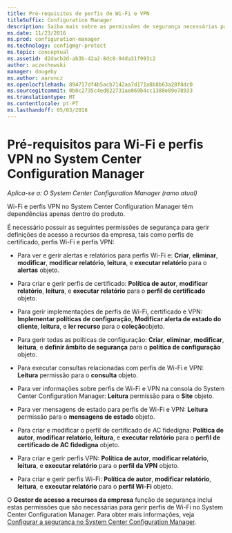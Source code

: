 ```yaml
---
title: Pré-requisitos de perfis de Wi-Fi e VPN
titleSuffix: Configuration Manager
description: Saiba mais sobre as permissões de segurança necessárias para gerir perfis de certificado, perfis Wi-Fi e perfis VPN no System Center Configuration Manager.
ms.date: 11/23/2016
ms.prod: configuration-manager
ms.technology: configmgr-protect
ms.topic: conceptual
ms.assetid: d2dacb2d-ab3b-42a2-8dc8-94da31f993c2
author: aczechowski
manager: dougeby
ms.author: aaroncz
ms.openlocfilehash: 894717df4b5acb7142aa7d171a8b8b63a28f8dc0
ms.sourcegitcommit: 0b0c2735c4ed822731ae069b4cc1380e89e78933
ms.translationtype: MT
ms.contentlocale: pt-PT
ms.lasthandoff: 05/03/2018
---
```

# <a name="prerequisites-for-wi-fi-and-vpn-profiles-in-system-center-configuration-manager"></a>Pré-requisitos para Wi-Fi e perfis VPN no System Center Configuration Manager

*Aplica-se a: O System Center Configuration Manager (ramo atual)*

Wi-Fi e perfis VPN no System Center Configuration Manager têm dependências apenas dentro do produto.  

 É necessário possuir as seguintes permissões de segurança para gerir definições de acesso a recursos da empresa, tais como perfis de certificado, perfis Wi-Fi e perfis VPN:  

-   Para ver e gerir alertas e relatórios para perfis Wi-Fi e: **Criar**, **eliminar**, **modificar**, **modificar relatório**, **leitura**, e **executar relatório** para o **alertas** objeto.  

-   Para criar e gerir perfis de certificado: **Política de autor**, **modificar relatório**, **leitura**, e **executar relatório** para o **perfil de certificado** objeto.  

-   Para gerir implementações de perfis de Wi-Fi, certificado e VPN: **Implementar políticas de configuração**, **Modificar alerta de estado do cliente**, **leitura**, e **ler recurso** para o **coleção**objeto.  

-   Para gerir todas as políticas de configuração: **Criar**, **eliminar**, **modificar**, **leitura**, e **definir âmbito de segurança** para o **política de configuração**  objeto.  

-   Para executar consultas relacionadas com perfis de Wi-Fi e VPN: **Leitura** permissão para o **consulta** objeto.  

-   Para ver informações sobre perfis de Wi-Fi e VPN na consola do System Center Configuration Manager: **Leitura** permissão para o **Site** objeto.  

-   Para ver mensagens de estado para perfis de Wi-Fi e VPN: **Leitura** permissão para o **mensagens de estado** objeto.  

-   Para criar e modificar o perfil de certificado de AC fidedigna: **Política de autor**, **modificar relatório**, **leitura**, e **executar relatório** para o **perfil de certificado de AC fidedigna** objeto.  

-   Para criar e gerir perfis VPN: **Política de autor**, **modificar relatório**, **leitura**, e **executar relatório** para o **perfil da VPN** objeto.  

-   Para criar e gerir perfis Wi-Fi: **Política de autor**, **modificar relatório**, **leitura**, e **executar relatório** para o **perfil Wi-Fi** objeto.  

 O **Gestor de acesso a recursos da empresa** função de segurança inclui estas permissões que são necessárias para gerir perfis de Wi-Fi no System Center Configuration Manager. Para obter mais informações, veja [Configurar a segurança no System Center Configuration Manager](../../core/plan-design/security/configure-security.md).
